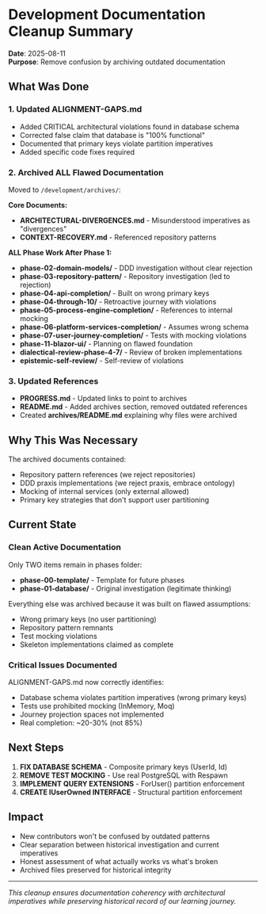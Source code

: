 # Development Documentation Cleanup Summary

**Date**: 2025-08-11  
**Purpose**: Remove confusion by archiving outdated documentation

## What Was Done

### 1. Updated ALIGNMENT-GAPS.md
- Added CRITICAL architectural violations found in database schema
- Corrected false claim that database is "100% functional" 
- Documented that primary keys violate partition imperatives
- Added specific code fixes required

### 2. Archived ALL Flawed Documentation
Moved to `/development/archives/`:

**Core Documents:**
- **ARCHITECTURAL-DIVERGENCES.md** - Misunderstood imperatives as "divergences"
- **CONTEXT-RECOVERY.md** - Referenced repository patterns

**ALL Phase Work After Phase 1:**
- **phase-02-domain-models/** - DDD investigation without clear rejection
- **phase-03-repository-pattern/** - Repository investigation (led to rejection)
- **phase-04-api-completion/** - Built on wrong primary keys
- **phase-04-through-10/** - Retroactive journey with violations
- **phase-05-process-engine-completion/** - References to internal mocking
- **phase-06-platform-services-completion/** - Assumes wrong schema
- **phase-07-user-journey-completion/** - Tests with mocking violations
- **phase-11-blazor-ui/** - Planning on flawed foundation
- **dialectical-review-phase-4-7/** - Review of broken implementations
- **epistemic-self-review/** - Self-review of violations

### 3. Updated References
- **PROGRESS.md** - Updated links to point to archives
- **README.md** - Added archives section, removed outdated references
- Created **archives/README.md** explaining why files were archived

## Why This Was Necessary

The archived documents contained:
- Repository pattern references (we reject repositories)
- DDD praxis implementations (we reject praxis, embrace ontology)
- Mocking of internal services (only external allowed)
- Primary key strategies that don't support user partitioning

## Current State

### Clean Active Documentation
Only TWO items remain in phases folder:
- **phase-00-template/** - Template for future phases
- **phase-01-database/** - Original investigation (legitimate thinking)

Everything else was archived because it was built on flawed assumptions:
- Wrong primary keys (no user partitioning)
- Repository pattern remnants
- Test mocking violations
- Skeleton implementations claimed as complete

### Critical Issues Documented
ALIGNMENT-GAPS.md now correctly identifies:
- Database schema violates partition imperatives (wrong primary keys)
- Tests use prohibited mocking (InMemory, Moq)
- Journey projection spaces not implemented
- Real completion: ~20-30% (not 85%)

## Next Steps

1. **FIX DATABASE SCHEMA** - Composite primary keys (UserId, Id)
2. **REMOVE TEST MOCKING** - Use real PostgreSQL with Respawn
3. **IMPLEMENT QUERY EXTENSIONS** - ForUser() partition enforcement
4. **CREATE IUserOwned INTERFACE** - Structural partition enforcement

## Impact

- New contributors won't be confused by outdated patterns
- Clear separation between historical investigation and current imperatives
- Honest assessment of what actually works vs what's broken
- Archived files preserved for historical integrity

---

*This cleanup ensures documentation coherency with architectural imperatives while preserving historical record of our learning journey.*